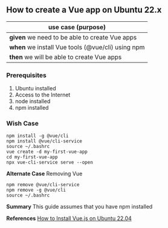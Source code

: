 
## How to create a Vue app on Ubuntu 22.x

>
|use case (purpose)|  
|--|
|**given** we need to be able to create Vue apps
|**when** we install Vue tools (@vue/cli) using npm  
|**then** we will be able to create Vue apps

### Prerequisites 
1. Ubuntu installed
2. Access to the Internet
4. node installed
5. npm installed

### Wish Case
	npm install -g @vue/cli
	npm install @vue/cli-service
	source ~/.bashrc
	vue create -d my-first-vue-app
	cd my-first-vue-app
	npx vue-cli-service serve --open
	
**Alternate Case**
Removing Vue

	npm remove @vue/cli-service
	npm remove -g @vue/cli
	source ~/.bashrc
	
**Summary**
This guide assumes that you have npm installed

**References**
[How to Install Vue.js on Ubuntu 22.04](https://tecadmin.net/how-to-install-angular-cli-on-ubuntu-22-04/)
